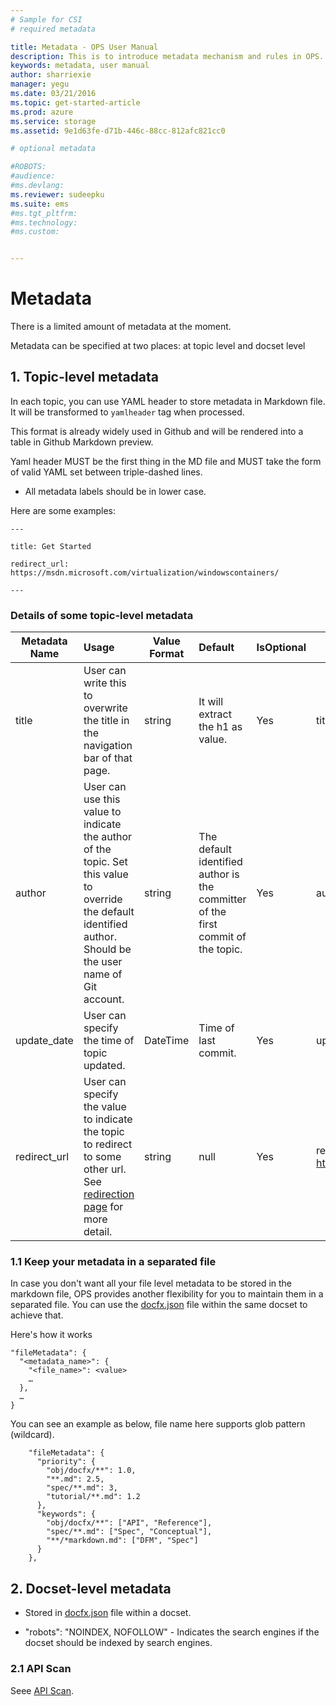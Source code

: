 ```yaml
---
# Sample for CSI
# required metadata

title: Metadata - OPS User Manual
description: This is to introduce metadata mechanism and rules in OPS.
keywords: metadata, user manual
author: sharriexie
manager: yegu
ms.date: 03/21/2016
ms.topic: get-started-article
ms.prod: azure
ms.service: storage
ms.assetid: 9e1d63fe-d71b-446c-88cc-812afc821cc0

# optional metadata

#ROBOTS: 
#audience:
#ms.devlang: 
ms.reviewer: sudeepku
ms.suite: ems
#ms.tgt_pltfrm:
#ms.technology:
#ms.custom:


---
```


# Metadata #

There is a limited amount of metadata at the moment. 

Metadata can be specified at two places: at topic level and docset level

## 1. Topic-level metadata

In each topic, you can use YAML header to store metadata in Markdown file. It will be transformed to `yamlheader` tag when processed.

This format is already widely used in Github and will be rendered into a table in Github Markdown preview. 

Yaml header MUST be the first thing in the MD file and MUST take the form of valid YAML set between triple-dashed lines. 

* All metadata labels should be in lower case.

Here are some examples:

```
---

title: Get Started

redirect_url: https://msdn.microsoft.com/virtualization/windowscontainers/

---
```

### Details of some topic-level metadata

| Metadata Name | Usage | Value Format | Default | IsOptional | Sample |
| --- |:---|---|:---|---|---|
| title | User can write this to overwrite the title in the navigation bar of that page. | string | It will extract the h1 as value. | Yes |title: page title|
| author | User can use this value to indicate the author of the topic. Set this value to override the default identified author. Should be the user name of Git account. | string | The default identified author is the committer of the first commit of the topic. | Yes |author: &lt;git account&gt;|
| update_date | User can specify the time of topic updated. | DateTime | Time of last commit. | Yes | update_date: 2/23/2016 |
| redirect_url | User can specify the value to indicate the topic to redirect to some other url. See [redirection page](OPredirection.md) for more detail. | string | null | Yes |redirect_url: https://msdn.microsoft.com |


### 1.1 Keep your metadata in a separated file

In case you don't want all your file level metadata to be stored in the markdown file, OPS provides another flexibility for you to maintain them in a separated file. You can use the [docfx.json](build-configuration.md) file within the same docset to achieve that.

Here's how it works
```
"fileMetadata": {
  "<metadata_name>": {
    "<file_name>": <value>
    …
  },
  …
}
```

You can see an example as below, file name here supports glob pattern (wildcard).
```
    "fileMetadata": {
      "priority": {
        "obj/docfx/**": 1.0,
        "**.md": 2.5,
        "spec/**.md": 3,
        "tutorial/**.md": 1.2
      },
      "keywords": {
        "obj/docfx/**": ["API", "Reference"],
        "spec/**.md": ["Spec", "Conceptual"],
        "**/*markdown.md": ["DFM", "Spec"]
      }
    },
```

## 2. Docset-level metadata

* Stored in [docfx.json](build-configuration.md) file within a docset.

- "robots": "NOINDEX, NOFOLLOW" - Indicates the search engines if the docset should be indexed by search engines.

### 2.1 API Scan
Seee [API Scan](APIScan.md).

